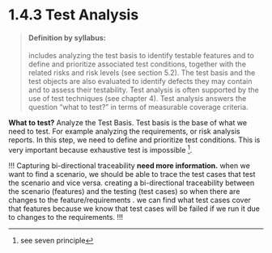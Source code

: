 # 1.4.3 Test Analysis

> #### Definition by syllabus:
> includes analyzing the test basis to identify testable features and to define and prioritize associated test conditions, together with the related risks and risk levels (see section 5.2). The test basis and the test objects are also evaluated to identify defects they may contain and to assess their testability. Test analysis is often supported by the use of test techniques (see chapter 4). Test analysis answers the question “what to test?” in terms of measurable coverage criteria.

**What to test?**
Analyze the Test Basis. Test basis is the base of what we need to test. For example analyzing the requirements, or risk analysis reports.
In this step, we need to define and prioritize test conditions. This is very important because exhaustive test is impossible [^1].

!!! Capturing bi-directional traceability
**need more information.**
when we want to find a scenario, we should be able to trace the test cases that test the scenario and vice versa.
creating a bi-directional traceability between the scenario (features) and the testing (test cases) so when there are changes to the feature/requirements .
we can find what test cases cover that features because we know that test cases will be failed if we run it due to changes to the requirements.
!!!

[^1]: see seven principle
